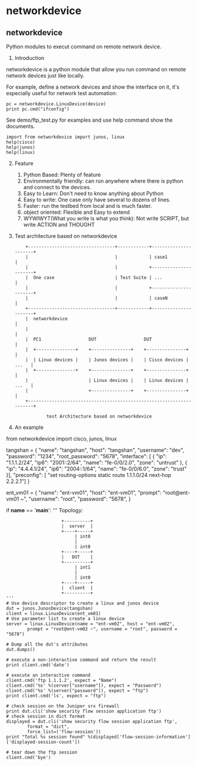 # networkdevice

networkdevice
-------------
Python modules to execut command on remote network device.

1. Introduction

networkdevice is a python module that allow you run command on remote network
devices just like locally.

For example, define a network devices and show the interface on it, it's
especially useful for network test automation:

    pc = networkdevice.LinuxDevice(device)
    print pc.cmd("ifconfig")

See demo/ftp_test.py for examples and use help command show the documents.

    import from networkdevice import junos, linux
    help(cisco)
    help(junos)
    help(linux)

2. Feature

    1) Python Based: Plenty of feature
    2) Environmentally friendly: can run anywhere where there is python and connect to the devices.
    3) Easy to Learn: Don't need to know anything about Python
    4) Easy to write: One case only have several to dozens of lines.
    5) Faster: run the testbed from local and is much faster.
    6) object oriented: Flexible and Easy to extend
    7) WYWIWYT(What you write is what you think): Not write SCRIPT, but write ACTION and THOUGHT

3. Test architecture based on networkdevice

           +---------------------------------+------------+----------------------+
           |                                 |            | case1                |
           |                                 |            +----------------------+
           |  One case                       | Test Suite | ...                  |
           |                                 |            +----------------------+
           |                                 |            | caseN                |
           +---------------------------------+------------+----------------------+
           |  networkdevice                                                      |
           |                                                                     |
           |  PC1                  DUT                  DUT                      |
           |  +---------------+    +---------------+    +---------------+        |
           |  | Linux devices |    | Junos devices |    | Cisco devices |  ...   |
           |  +---------------+    +---------------+    +---------------+        |
           |                       | Linux devices |    | Linux devices |  ...   |
           |                       +---------------+    +---------------+        |
           +---------------------------------------------------------------------+

                   test Architecture based on networkdevice
 
4. An example

from networkdevice import cisco, junos, linux

tangshan = {
        "name": "tangshan",
        "host": "tangshan",
        "username": "dev",
        "password": "1234",
        "root_password": "5678",
        "interface": [
            { "ip": "1.1.1.2/24", "ip6": "2001::2/64", "name": "fe-0/0/2.0", "zone": "untrust" },
            { "ip": "4.4.4.1/24", "ip6": "2004::1/64", "name": "fe-0/0/6.0", "zone": "trust" }],
        "preconfig": [ "set routing-options static route 1.1.1.0/24 next-hop 2.2.2.1"] 
        }

ent_vm01 = { "name": "ent-vm01",
        "host": "ent-vm01",
        "prompt": "root@ent-vm01 ~",
        "username": "root",
        "password": "5678",
        }

if __name__ == '__main__':
    '''
    Topology:

                         +----------+
                         |  server  |
                         +----+-----+
                              | int0
                              |
                              | int0
                         +----+-----+
                         |   DUT    |
                         +----------+
                              | int1
                              |
                              | int0
                         +----+-----+
                         |  client  |
                         +----------+
    '''
    # Use device descriptor to create a linux and junos device
    dut = junos.JunosDevice(tangshan)
    client = linux.LinuxDevice(ent_vm01)
    # Use parameter list to create a linux device
    server = linux.LinuxDevice(name = "ent-vm02", host = "ent-vm02",
            prompt = "root@ent-vm02 ~", username = "root", password = "5678")

    # Dump all the dut's attributes
    dut.dumps()

    # execute a non-interactive command and return the result
    print client.cmd('date')

    # execute an interactive command
    client.cmd('ftp 1.1.1.2', expect = "Name")
    client.cmd('%s' %(server["username"]), expect = "Password")
    client.cmd('%s' %(server["password"]), expect = "ftp")
    print client.cmd('ls', expect = "ftp")

    # check session on the Juniper srx firewall
    print dut.cli('show security flow session application ftp')
    # check session in dict format
    displayed = dut.cli('show security flow session application ftp',
            format = "dict",
            force_list=('flow-session'))
    print "Total %s session found" %(displayed['flow-session-information']['displayed-session-count'])

    # tear down the ftp session
    client.cmd('bye')
